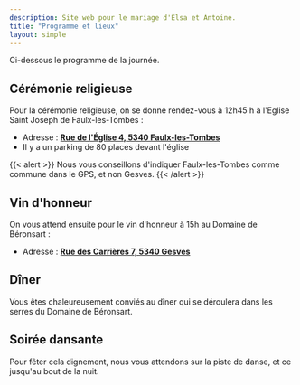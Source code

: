 ```yaml
---
description: Site web pour le mariage d'Elsa et Antoine.
title: "Programme et lieux"
layout: simple
---
```


Ci-dessous le programme de la journée.

## Cérémonie religieuse

Pour la cérémonie religieuse, on se donne rendez-vous à 12h45 h à l'Eglise Saint Joseph de Faulx-les-Tombes :

- Adresse : [**Rue de l'Église 4, 5340 Faulx-les-Tombes**](https://goo.gl/maps/iodiArA1H5ZXrkYe6)
- Il y a un parking de 80 places devant l'église

{{< alert >}}
Nous vous conseillons d'indiquer Faulx-les-Tombes comme commune dans le GPS, et non Gesves.
{{< /alert >}}

## Vin d'honneur

On vous attend ensuite pour le vin d'honneur à 15h au Domaine de Béronsart :

- Adresse : [**Rue des Carrières 7, 5340 Gesves**](https://goo.gl/maps/2AxCz3uQ3updXrCw6)

## Dîner

Vous êtes chaleureusement conviés au dîner qui se déroulera dans les serres du Domaine de Béronsart.

## Soirée dansante

Pour fêter cela dignement, nous vous attendons sur la piste de danse, et ce jusqu'au bout de la nuit.